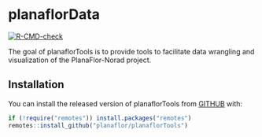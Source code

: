 
<!-- README.md is generated from README.Rmd. Please edit that file -->

# planaflorData

<!-- badges: start -->

[![R-CMD-check](https://github.com/planaflor/planaflorTools/workflows/R-CMD-check/badge.svg)](https://github.com/planaflor/planaflorTools/actions)
<!-- badges: end -->

The goal of planaflorTools is to provide tools to facilitate data
wrangling and visualization of the PlanaFlor-Norad project.

## Installation

You can install the released version of planaflorTools from
[GITHUB](https://github.com/planaflor/planaflorTools) with:

``` r
if (!require("remotes")) install.packages("remotes")
remotes::install_github("planaflor/planaflorTools")
```
